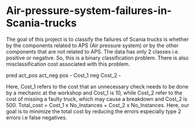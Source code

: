 # Air-pressure-system-failures-in-Scania-trucks
The goal of this project is to classify the failures of Scania trucks is whether by the components
related to APS (Air pressure system) or by the other components that are not related to APS. The data has
only 2 classes i.e. positive or negative. So, this is a binary classification problem.
There is also misclassification cost associated with this problem.
 
 pred  act_pos   act_neg
 pos      -       Cost_1
 neg    Cost_2      -

Here, Cost_1 refers to the cost that an unnecessary check needs to be done by a mechanic at the workshop
and Cost_1 is 10, while Cost_2 refer to the cost of missing a faulty truck, which may cause a breakdown
and Cost_2 is 500.
Total_cost = Cost_1 x No_Instances + Cost_2 x No_Instances.
Here, our goal is to minimize the total cost by reducing the errors especially type 2 errors i.e false negatives.
